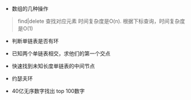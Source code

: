 - 数组的几种操作

> find|delete 查找对应元素 时间复杂度是O(n). 根据下标查询，时间复杂度是O(1)

- 判断单链表是否有环

- 已知两个单链表相交，求他们的第一个交点

- 快速找到未知长度单链表的中间节点

- 约瑟夫环

- 40亿无序数字找出 top 100数字